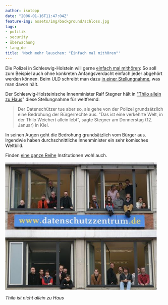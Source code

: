 ```yaml
---
author: isotopp
date: "2006-01-16T11:47:04Z"
feature-img: assets/img/background/schloss.jpg
tags:
- politik
- security
- überwachung
- lang_de
title: 'Noch mehr lauschen: "Einfach mal mithören"'
---
```


Die Polizei in Schleswig-Holstein will gerne 
[einfach mal mithören](http://www.heise.de/newsticker/meldung/68283):
So soll zum Beispiel auch ohne konkreten Anfangsverdacht einfach jeder abgehört werden können. 
Beim ULD schreibt man dazu 
[in einer Stellungnahme](http://www.datenschutzzentrum.de/polizei/stellungnahme-lvwg.htm), 
was man davon hält.

Der Schleswig-Holsteinische Innenminister Ralf Stegner hält in 
["Thilo allein zu Haus](http://landesregierung.schleswig-holstein.de/coremedia/generator/Aktueller_20Bestand/IM/Pressemitteilung/060112__im__polizeirecht.html)" 
diese Stellungnahme für weltfremd: 

> Der Datenschützer tue aber so, als gehe von der Polizei grundsätzlich eine Bedrohung der Bürgerrechte aus.
> "Das ist eine verkehrte Welt, in der Thilo Weichert allein lebt", sagte Stegner am Donnerstag (12. Januar) in Kiel.

In seinen Augen geht die Bedrohung grundsätzlich vom Bürger aus. 
Irgendwie haben durchschnittliche Innenminister ein sehr komisches Weltbild. 

Finden 
[eine ganze Reihe](http://www.datenschutzzentrum.de/presse/20060113-nicht-allein.htm)
Institutionen wohl auch.

![](/uploads/Nicht_allein_zu_Haus.jpg)

*Thilo ist nicht allein zu Haus*
